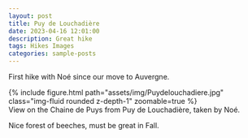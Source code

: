 ```yaml
---
layout: post
title: Puy de Louchadière
date: 2023-04-16 12:01:00
description: Great hike
tags: Hikes Images
categories: sample-posts
---
```

First hike with Noé since our move to Auvergne.

<div class="row mt-3">
  {% include figure.html path="assets/img/Puydelouchadiere.jpg" class="img-fluid rounded z-depth-1" zoomable=true %}
</div>
<div class="caption">
    View on the Chaine de Puys from Puy de Louchadière, taken by Noé.
</div>

Nice forest of beeches, must be great in Fall.
